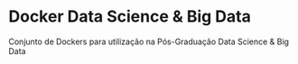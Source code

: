 # Docker Data Science & Big Data
Conjunto de Dockers para utilização na Pós-Graduação Data Science &amp; Big Data
